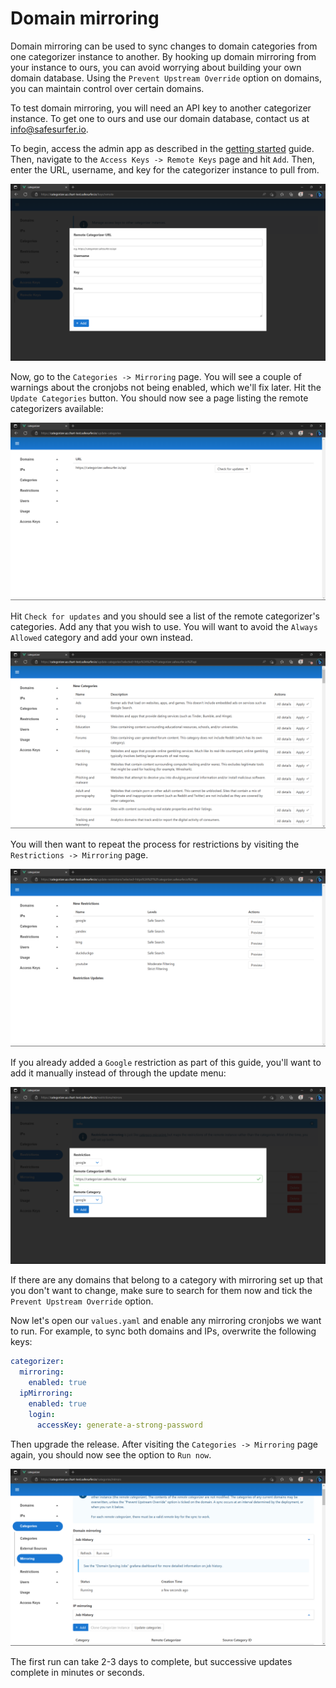 # Domain mirroring
Domain mirroring can be used to sync changes to domain categories from one categorizer instance to another. By hooking up domain mirroring from your instance to ours, you can avoid worrying about building your own domain database. Using the `Prevent Upstream Override` option on domains, you can maintain control over certain domains.

To test domain mirroring, you will need an API key to another categorizer instance. To get one to ours and use our domain database, contact us at [info@safesurfer.io](mailto:info@safesurfer.io).

To begin, access the admin app as described in the [getting started](./getting-started.md) guide. Then, navigate to the `Access Keys -> Remote Keys` page and hit `Add`. Then, enter the URL, username, and key for the categorizer instance to pull from.

![](./img/mirroring-1.png)

Now, go to the `Categories -> Mirroring` page. You will see a couple of warnings about the cronjobs not being enabled, which we'll fix later. Hit the `Update Categories` button. You should now see a page listing the remote categorizers available:

![](./img/mirroring-2.png)

Hit `Check for updates` and you should see a list of the remote categorizer's categories. Add any that you wish to use. You will want to avoid the `Always Allowed` category and add your own instead.

![](./img/mirroring-3.png)

You will then want to repeat the process for restrictions by visiting the `Restrictions -> Mirroring` page.

![](./img/mirroring-4.png)

If you already added a `Google` restriction as part of this guide, you'll want to add it manually instead of through the update menu:

![](./img/mirroring-5.png)

If there are any domains that belong to a category with mirroring set up that you don't want to change, make sure to search for them now and tick the `Prevent Upstream Override` option.

Now let's open our `values.yaml` and enable any mirroring cronjobs we want to run. For example, to sync both domains and IPs, overwrite the following keys:

```yaml
categorizer:
  mirroring:
    enabled: true
  ipMirroring:
    enabled: true
    login:
      accessKey: generate-a-strong-password
```

Then upgrade the release. After visiting the `Categories -> Mirroring` page again, you should now see the option to `Run now`.

![](./img/mirroring-6.png)

The first run can take 2-3 days to complete, but successive updates complete in minutes or seconds.
